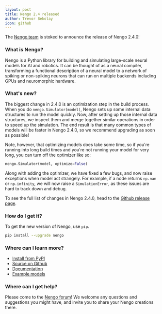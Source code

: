 ```yaml
---
layout: post
title: Nengo 2.4 released
author: Trevor Bekolay
icon: github
---
```


The [Nengo team](https://github.com/nengo/nengo/blob/master/CONTRIBUTORS.rst)
is stoked to announce the release of Nengo 2.4.0!

### What is Nengo?

Nengo is a Python library for building and simulating
large-scale neural models for AI and robotics.
It can be thought of as a neural compiler,
transforming a functional description of a neural model
to a network of spiking or non-spiking neurons
that can run on multiple backends
including GPUs and neuromorphic hardware.

### What's new?

The biggest change in 2.4.0 is an optimization step
in the build process.
When you do `nengo.Simulator(model)`,
Nengo sets up some internal data structures
to run the model quickly.
Now, after setting up those internal data structures,
we inspect them and merge together similar operations
in order to speed up the simulation.
The end result is that many common types of models
will be faster in Nengo 2.4.0,
so we recommend upgrading as soon as possible!

Note, however, that optimizing models
does take some time,
so if you're running into long build times
and you're not running your model for very long,
you can turn off the optimizer like so:

```python
nengo.Simulator(model, optimize=False)
```

Along with adding the optimizer,
we have fixed a few bugs,
and now raise exceptions when
model act strangely.
For example, if a node returns
`np.nan` or `np.infinity`,
we will now raise a `SimulationError`,
as these issues are hard to track down and debug.

To see the full list of changes in Nengo 2.4.0, head to the
[Github release page](https://github.com/nengo/nengo/releases/tag/v2.4.0).

### How do I get it?

To get the new version of Nengo, use `pip`.

```bash
pip install --upgrade nengo
```

### Where can I learn more?

- [Install from PyPI](https://pypi.python.org/pypi/nengo)
- [Source on Github](https://github.com/nengo/nengo)
- [Documentation](https://www.nengo.ai/nengo/)
- [Example models](https://www.nengo.ai/nengo/examples.html)

### Where can I get help?

Please come to the [Nengo forum](https://forum.nengo.ai/)!
We welcome any questions and suggestions you might have,
and invite you to share your Nengo creations there.
